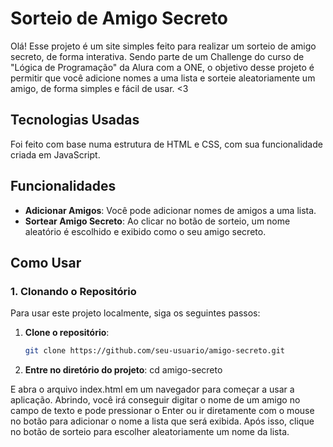 # Sorteio de Amigo Secreto

Olá! Esse projeto é um site simples feito para realizar um sorteio de amigo secreto, de forma interativa. Sendo parte de um Challenge do curso de "Lógica de Programação" da Alura com a ONE, o objetivo desse projeto é permitir que você adicione nomes a uma lista e sorteie aleatoriamente um amigo, de forma simples e fácil de usar. <3

## Tecnologias Usadas

Foi feito com base numa estrutura de HTML e CSS, com sua funcionalidade criada em JavaScript.

## Funcionalidades

- **Adicionar Amigos**: Você pode adicionar nomes de amigos a uma lista.
- **Sortear Amigo Secreto**: Ao clicar no botão de sorteio, um nome aleatório é escolhido e exibido como o seu amigo secreto.

## Como Usar

### 1. Clonando o Repositório

Para usar este projeto localmente, siga os seguintes passos:

1. **Clone o repositório**:

   ```bash
   git clone https://github.com/seu-usuario/amigo-secreto.git
2. **Entre no diretório do projeto**:
cd amigo-secreto

E abra o arquivo index.html em um navegador para começar a usar a aplicação.
Abrindo, você irá conseguir digitar o nome de um amigo no campo de texto e pode pressionar o Enter ou ir diretamente com o mouse no botão para adicionar o nome a lista que será exibida.
Após isso, clique no botão de sorteio para escolher aleatoriamente um nome da lista. 

